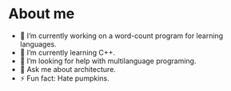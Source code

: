 # About me

- 🔭 I’m currently working on a word-count program for learning languages.
- 🌱 I’m currently learning C++.
- 🤔 I’m looking for help with multilanguage programing.
- 💬 Ask me about architecture.
- ⚡ Fun fact: Hate pumpkins.
